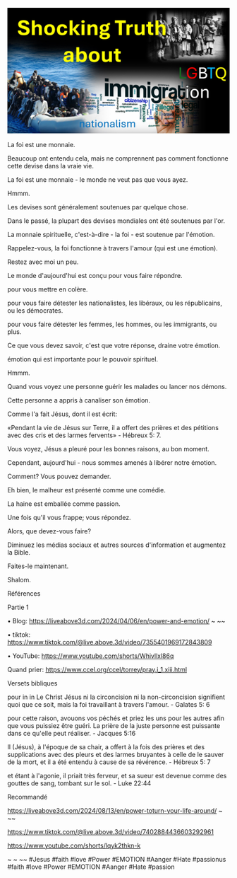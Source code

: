 ![Video cover image](./cover.jpg)

La foi est une monnaie.

Beaucoup ont entendu cela, mais ne comprennent pas comment fonctionne cette devise dans la vraie vie.

La foi est une monnaie - le monde ne veut pas que vous ayez.

Hmmm.

Les devises sont généralement soutenues par quelque chose.

Dans le passé, la plupart des devises mondiales ont été soutenues par l'or.

La monnaie spirituelle, c'est-à-dire - la foi - est soutenue par l'émotion.

Rappelez-vous, la foi fonctionne à travers l'amour (qui est une émotion).

Restez avec moi un peu.

Le monde d'aujourd'hui est conçu pour vous faire répondre.

pour vous mettre en colère.

pour vous faire détester les nationalistes, les libéraux, ou les républicains, ou les démocrates.

pour vous faire détester les femmes, les hommes, ou les immigrants, ou plus.

Ce que vous devez savoir, c'est que votre réponse, draine votre émotion.

émotion qui est importante pour le pouvoir spirituel.

Hmmm.

Quand vous voyez une personne guérir les malades ou lancer nos démons.

Cette personne a appris à canaliser son émotion.

Comme l'a fait Jésus, dont il est écrit:

«Pendant la vie de Jésus sur Terre, il a offert des prières et des pétitions avec des cris et des larmes fervents» - Hébreux 5: 7.

Vous voyez, Jésus a pleuré pour les bonnes raisons, au bon moment.

Cependant, aujourd'hui - nous sommes amenés à libérer notre émotion.

Comment? Vous pouvez demander.

Eh bien, le malheur est présenté comme une comédie.

La haine est emballée comme passion.

Une fois qu'il vous frappe; vous répondez.

Alors, que devez-vous faire?

Diminuez les médias sociaux et autres sources d'information et augmentez la Bible.

Faites-le maintenant.

Shalom.

Références

Partie 1

• Blog: https://liveabove3d.com/2024/04/06/en/power-and-emotion/ ~ ~~

• tiktok: https://www.tiktok.com/@live.above.3d/video/7355401969172843809

• YouTube: https://www.youtube.com/shorts/Whivllxl86q

Quand prier: https://www.ccel.org/ccel/torrey/pray.i_1.xiii.html

Versets bibliques

pour in in Le Christ Jésus ni la circoncision ni la non-circoncision signifient quoi que ce soit, mais la foi travaillant à travers l'amour. - Galates 5: 6

pour cette raison, avouons vos péchés et priez les uns pour les autres afin que vous puissiez être guéri. La prière de la juste personne est puissante dans ce qu'elle peut réaliser. - Jacques 5:16

Il (Jésus), à l'époque de sa chair, a offert à la fois des prières et des supplications avec des pleurs et des larmes bruyantes à celle de le sauver de la mort, et il a été entendu à cause de sa révérence. - Hébreux 5: 7

et étant à l'agonie, il priait très ferveur, et sa sueur est devenue comme des gouttes de sang, tombant sur le sol. - Luke 22:44

Recommandé

https://liveabove3d.com/2024/08/13/en/power-toturn-your-life-around/ ~ ~~

https://www.tiktok.com/@live.above.3d/video/7402884436603292961

https://www.youtube.com/shorts/lqyk2thkn-k

~ ~ ~~ #Jesus #faith #love #Power #EMOTION #Aanger #Hate #passionus #faith #love #Power #EMOTION #Aanger #Hate #passion